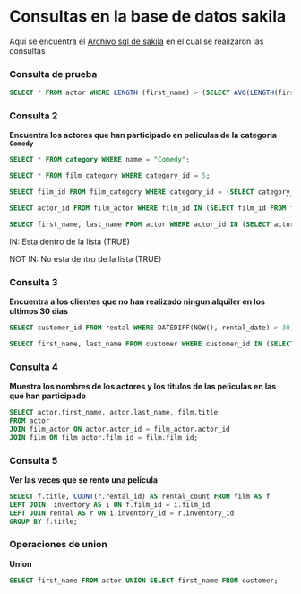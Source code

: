 # Consultas en la base de datos sakila

Aqui se encuentra el [Archivo sql de sakila](sakila.sql) en el cual se realizaron las consultas


### Consulta de prueba

```sql
SELECT * FROM actor WHERE LENGTH (first_name) > (SELECT AVG(LENGTH(first_name)) FROM actor);
```

### Consulta 2
**Encuentra los actores que han participado en peliculas de la categoria `Comedy`**
```sql
SELECT * FROM category WHERE name = "Comedy";

SELECT * FROM film_category WHERE category_id = 5;

SELECT film_id FROM film_category WHERE category_id = (SELECT category_id FROM category WHERE name = "Comedy");

SELECT actor_id FROM film_actor WHERE film_id IN (SELECT film_id FROM film_category WHERE category_id = (SELECT category_id FROM category WHERE name = "Comedy"));

SELECT first_name, last_name FROM actor WHERE actor_id IN (SELECT actor_id FROM film_actor WHERE film_id IN (SELECT film_id FROM film_category WHERE category_id = (SELECT category_id FROM category WHERE name = "Comedy")));
```

IN: Esta dentro de la lista (TRUE)

NOT IN: No esta dentro de la lista (TRUE)

### Consulta 3
**Encuentra a los clientes que no han realizado ningun alquiler en los ultimos 30 dias**
```sql
SELECT customer_id FROM rental WHERE DATEDIFF(NOW(), rental_date) > 30; 

SELECT first_name, last_name FROM customer WHERE customer_id IN (SELECT customer_id FROM rental WHERE DATEDIFF(NOW(), rental_date) > 30);
```

### Consulta 4
**Muestra los nombres de los actores y los titulos de las peliculas en las que han participado**
```sql
SELECT actor.first_name, actor.last_name, film.title
FROM actor
JOIN film_actor ON actor.actor_id = film_actor.actor_id
JOIN film ON film_actor.film_id = film.film_id;
```

### Consulta 5
**Ver las veces que se rento una pelicula**
```sql
SELECT f.title, COUNT(r.rental_id) AS rental_count FROM film AS f
LEFT JOIN  inventory AS i ON f.film_id = i.film_id
LEFT JOIN rental AS r ON i.inventory_id = r.inventory_id
GROUP BY f.title;
```

### Operaciones de union
**Union**
```sql
SELECT first_name FROM actor UNION SELECT first_name FROM customer;
```

